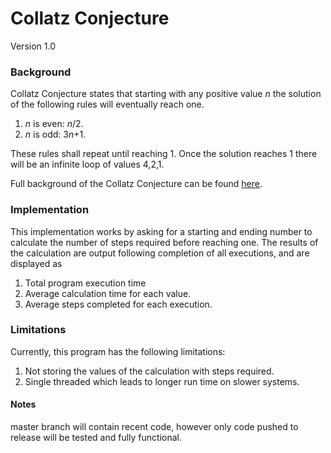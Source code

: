 # Collatz Conjecture

Version 1.0

### Background

Collatz Conjecture states that starting with any positive value *n* the solution of the following rules will eventually 
reach one. <br/>

1. *n* is even: *n*/2.
2. *n* is odd: 3*n*+1.

These rules shall repeat until reaching 1. Once the solution reaches 1 there will be an infinite loop of values 4,2,1.

Full background of the Collatz Conjecture can be found [here](https://en.wikipedia.org/wiki/Collatz_conjecture).

### Implementation

This implementation works by asking for a starting and ending number to calculate the number of steps required before
reaching one. The results of the calculation are output following completion of all executions, and are displayed as 
1. Total program execution time
2. Average calculation time for each value.
3. Average steps completed for each execution.

### Limitations

Currently, this program has the following limitations:
1. Not storing the values of the calculation with steps required.
2. Single threaded which leads to longer run time on slower systems.

#### Notes

master branch will contain recent code, however only code pushed to release will be tested and fully functional.
